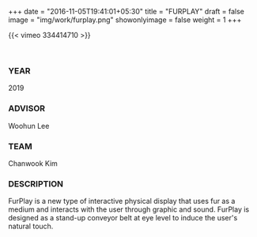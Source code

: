 +++
date = "2016-11-05T19:41:01+05:30"
title = "FURPLAY"
draft = false
image = "img/work/furplay.png"
showonlyimage = false
weight = 1
+++

<!--more-->

{{< vimeo 334414710 >}}

<br>

### YEAR 

2019

### ADVISOR

Woohun Lee

### TEAM

Chanwook Kim

### DESCRIPTION

FurPlay is a new type of interactive physical display that uses fur as a medium and interacts with the user through graphic and sound. FurPlay is designed as a stand-up conveyor belt at eye level to induce the user's natural touch.
